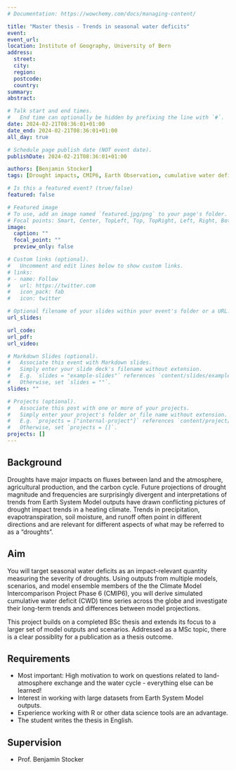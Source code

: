 ```yaml
---
# Documentation: https://wowchemy.com/docs/managing-content/

title: "Master thesis - Trends in seasonal water deficits"
event:
event_url:
location: Institute of Geography, University of Bern
address:
  street:
  city:
  region:
  postcode:
  country:
summary:
abstract:

# Talk start and end times.
#   End time can optionally be hidden by prefixing the line with `#`.
date: 2024-02-21T08:36:01+01:00
date_end: 2024-02-21T08:36:01+01:00
all_day: true

# Schedule page publish date (NOT event date).
publishDate: 2024-02-21T08:36:01+01:00

authors: [Benjamin Stocker]
tags: [Drought impacts, CMIP6, Earth Observation, cumulative water deficit, MSc]

# Is this a featured event? (true/false)
featured: false

# Featured image
# To use, add an image named `featured.jpg/png` to your page's folder. 
# Focal points: Smart, Center, TopLeft, Top, TopRight, Left, Right, BottomLeft, Bottom, BottomRight.
image:
  caption: ""
  focal_point: ""
  preview_only: false

# Custom links (optional).
#   Uncomment and edit lines below to show custom links.
# links:
# - name: Follow
#   url: https://twitter.com
#   icon_pack: fab
#   icon: twitter

# Optional filename of your slides within your event's folder or a URL.
url_slides:

url_code:
url_pdf:
url_video:

# Markdown Slides (optional).
#   Associate this event with Markdown slides.
#   Simply enter your slide deck's filename without extension.
#   E.g. `slides = "example-slides"` references `content/slides/example-slides.md`.
#   Otherwise, set `slides = ""`.
slides: ""

# Projects (optional).
#   Associate this post with one or more of your projects.
#   Simply enter your project's folder or file name without extension.
#   E.g. `projects = ["internal-project"]` references `content/project/deep-learning/index.md`.
#   Otherwise, set `projects = []`.
projects: []
---
```


## Background

Droughts have major impacts on fluxes between land and the atmosphere, agricultural production, and the carbon cycle. Future projections of drought magnitude and frequencies are surprisingly divergent and interpretations of trends from Earth System Model outputs have drawn conflicting pictures of drought impact trends in a heating climate. Trends in precipitation, evapotranspiration, soil moisture, and runoff often point in different directions and are relevant for different aspects of what may be referred to as a “droughts”. 

## Aim

You will target seasonal water deficits as an impact-relevant quantity measuring the severity of droughts. Using outputs from multiple models, scenarios, and model ensemble members of the the Climate Model Intercomparison Project Phase 6 (CMIP6), you will derive simulated cumulative water deficit (CWD) time series across the globe and investigate their long-term trends and differences between model projections.

This project builds on a completed BSc thesis and extends its focus to a larger set of model outputs and scenarios. Addressed as a MSc topic, there is a clear possiblity for a publication as a thesis outcome.

## Requirements

- Most important: High motivation to work on questions related to land-atmosphere exchange and the water cycle - everything else can be learned!
- Interest in working with large datasets from Earth System Model outputs.
- Experience working with R or other data science tools are an advantage.
- The student writes the thesis in English.

## Supervision

- Prof. Benjamin Stocker